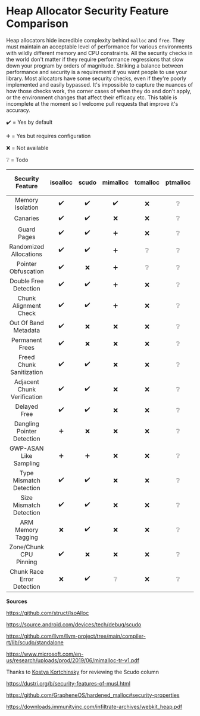 # Heap Allocator Security Feature Comparison

Heap allocators hide incredible complexity behind `malloc` and `free`. They must maintain an acceptable level of performance for various environments with wildly different memory and CPU constraints. All the security checks in the world don't matter if they require performance regressions that slow down your program by orders of magnitude. Striking a balance between performance and security is a requirement if you want people to use your library. Most allocators have some security checks, even if they're poorly implemented and easily bypassed. It's impossible to capture the nuances of how those checks work, the corner cases of when they do and don't apply, or the environment changes that affect their efficacy etc. This table is incomplete at the moment so I welcome pull requests that improve it's accuracy.

:heavy_check_mark: = Yes by default

:heavy_plus_sign: = Yes but requires configuration

:x: = Not available

:grey_question: = Todo


| Security Feature		    | isoalloc         | scudo 		      | mimalloc  	     | tcmalloc      | ptmalloc      | jemalloc      | musl's malloc-ng| malloc_hardened |
|:-------------------------:|:----------------:|:----------------:|:----------------:|:-------------:|:-------------:|:-------------:|:-----------:|:---------------:|
|Memory Isolation			|:heavy_check_mark:|:heavy_check_mark:|:heavy_check_mark:|:x:|:grey_question:|:grey_question:|:x:|:heavy_check_mark:|
|Canaries  			        |:heavy_check_mark:|:heavy_check_mark:|:x:   			 |:x:|:grey_question:|:grey_question:|:heavy_check_mark:|:heavy_check_mark:|
|Guard Pages		   	    |:heavy_check_mark:|:heavy_check_mark:|:heavy_plus_sign: |:x:|:grey_question:|:grey_question:|:heavy_check_mark:|:heavy_check_mark:|
|Randomized Allocations	|:heavy_check_mark:|:heavy_check_mark:|:heavy_plus_sign: |:grey_question:|:grey_question:|:grey_question:|:heavy_check_mark:|:heavy_check_mark:|
|Pointer Obfuscation    |:heavy_check_mark:|:x:				  |:heavy_plus_sign: |:grey_question:|:grey_question:|:grey_question:|:x:|:grey_question:|
|Double Free Detection  |:heavy_check_mark:|:heavy_check_mark:|:heavy_plus_sign: |:x:|:grey_question:|:grey_question:|:heavy_check_mark:|:heavy_check_mark:|
|Chunk Alignment Check  |:heavy_check_mark:|:heavy_check_mark:|:heavy_plus_sign: |:x:|:grey_question:|:grey_question:|:heavy_check_mark:|:heavy_check_mark:|
|Out Of Band Metadata   |:heavy_check_mark:|:x:				  |:x:				 |:x:|:grey_question:|:grey_question:|:heavy_check_mark:|:heavy_check_mark:|
|Permanent Frees		    |:heavy_check_mark:|:x:				  |:x:				 |:x:|:grey_question:|:grey_question:|:x:|:x:|
|Freed Chunk Sanitization   |:heavy_check_mark:|:heavy_check_mark:|:x:				 |:x:|:grey_question:|:grey_question:|:x:|:heavy_check_mark:|
|Adjacent Chunk Verification|:heavy_check_mark:|:heavy_check_mark:|:x:				 |:x:|:grey_question:|:grey_question:|:x:|:x:|
|Delayed Free    	        |:heavy_check_mark:|:heavy_check_mark:|:x:				 |:x:|:grey_question:|:grey_question:|:heavy_check_mark:|:heavy_check_mark:|
|Dangling Pointer Detection |:heavy_plus_sign: |:x:				  |:x:				 |:x:|:grey_question:|:grey_question:|:x:|:x:|
|GWP-ASAN Like Sampling     |:heavy_plus_sign: |:heavy_plus_sign: |:x:				 |:x:|:grey_question:|:grey_question:|:x:|:x:|
|Type Mismatch Detection	|:heavy_check_mark:|:heavy_check_mark:|:x:				 |:x:|:grey_question:|:grey_question:|:x:|:heavy_check_mark:|
|Size Mismatch Detection	|:heavy_check_mark:|:heavy_check_mark:|:x:				 |:x:|:grey_question:|:grey_question:|:x:|:heavy_check_mark:|
|ARM Memory Tagging			|:x:			   |:heavy_check_mark:|:x:				 |:x:|:grey_question:|:grey_question:|:x:|:x:|
|Zone/Chunk CPU Pinning		|:heavy_check_mark:|:x:				  |:x:				 |:x:|:grey_question:|:grey_question:|:x:|:x:|
|Chunk Race Error Detection |:x:			   |:heavy_check_mark:|:grey_question:   |:x:|:grey_question:|:grey_question:|:grey_question:|:grey_question:|

**Sources**

https://github.com/struct/IsoAlloc

https://source.android.com/devices/tech/debug/scudo

https://github.com/llvm/llvm-project/tree/main/compiler-rt/lib/scudo/standalone

https://www.microsoft.com/en-us/research/uploads/prod/2019/06/mimalloc-tr-v1.pdf

Thanks to [Kostya Kortchinsky](https://twitter.com/@crypt0ad) for reviewing the Scudo column

https://dustri.org/b/security-features-of-musl.html

https://github.com/GrapheneOS/hardened_malloc#security-properties

https://downloads.immunityinc.com/infiltrate-archives/webkit_heap.pdf
